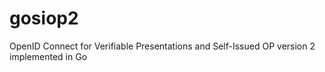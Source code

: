 # gosiop2
OpenID Connect for Verifiable Presentations and Self-Issued OP version 2 implemented in Go
